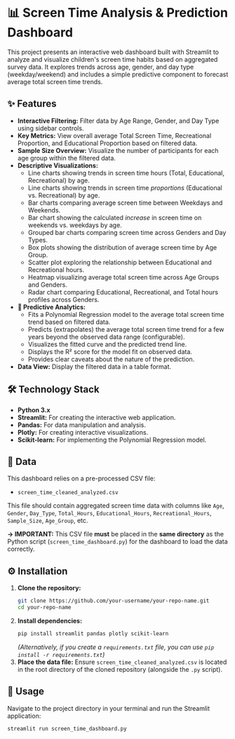 # 📊 Screen Time Analysis & Prediction Dashboard

This project presents an interactive web dashboard built with Streamlit to analyze and visualize children's screen time habits based on aggregated survey data. It explores trends across age, gender, and day type (weekday/weekend) and includes a simple predictive component to forecast average total screen time trends.

## ✨ Features

*   **Interactive Filtering:** Filter data by Age Range, Gender, and Day Type using sidebar controls.
*   **Key Metrics:** View overall average Total Screen Time, Recreational Proportion, and Educational Proportion based on filtered data.
*   **Sample Size Overview:** Visualize the number of participants for each age group within the filtered data.
*   **Descriptive Visualizations:**
    *   Line charts showing trends in screen time hours (Total, Educational, Recreational) by age.
    *   Line charts showing trends in screen time *proportions* (Educational vs. Recreational) by age.
    *   Bar charts comparing average screen time between Weekdays and Weekends.
    *   Bar chart showing the calculated *increase* in screen time on weekends vs. weekdays by age.
    *   Grouped bar charts comparing screen time across Genders and Day Types.
    *   Box plots showing the distribution of average screen time by Age Group.
    *   Scatter plot exploring the relationship between Educational and Recreational hours.
    *   Heatmap visualizing average total screen time across Age Groups and Genders.
    *   Radar chart comparing Educational, Recreational, and Total hours profiles across Genders.
*   **🔮 Predictive Analytics:**
    *   Fits a Polynomial Regression model to the average total screen time trend based on filtered data.
    *   Predicts (extrapolates) the average total screen time trend for a few years beyond the observed data range (configurable).
    *   Visualizes the fitted curve and the predicted trend line.
    *   Displays the R² score for the model fit on observed data.
    *   Provides clear caveats about the nature of the prediction.
*   **Data View:** Display the filtered data in a table format.

## 🛠️ Technology Stack

*   **Python 3.x**
*   **Streamlit:** For creating the interactive web application.
*   **Pandas:** For data manipulation and analysis.
*   **Plotly:** For creating interactive visualizations.
*   **Scikit-learn:** For implementing the Polynomial Regression model.

## 💾 Data

This dashboard relies on a pre-processed CSV file:

*   `screen_time_cleaned_analyzed.csv`

This file should contain aggregated screen time data with columns like `Age`, `Gender`, `Day_Type`, `Total_Hours`, `Educational_Hours`, `Recreational_Hours`, `Sample_Size`, `Age_Group`, etc.

**-> IMPORTANT:** This CSV file **must** be placed in the **same directory** as the Python script (`screen_time_dashboard.py`) for the dashboard to load the data correctly.

## ⚙️ Installation

1.  **Clone the repository:**
    ```bash
    git clone https://github.com/your-username/your-repo-name.git
    cd your-repo-name
    ```
2.  **Install dependencies:**
    ```bash
    pip install streamlit pandas plotly scikit-learn
    ```
    *(Alternatively, if you create a `requirements.txt` file, you can use `pip install -r requirements.txt`)*
3.  **Place the data file:** Ensure `screen_time_cleaned_analyzed.csv` is located in the root directory of the cloned repository (alongside the `.py` script).

## 🚀 Usage

Navigate to the project directory in your terminal and run the Streamlit application:

```bash
streamlit run screen_time_dashboard.py
